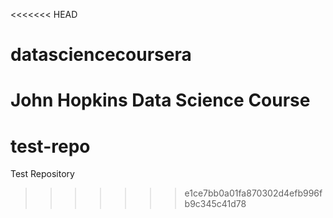 <<<<<<< HEAD
# datasciencecoursera
John Hopkins Data Science Course
=======
# test-repo
Test Repository
>>>>>>> e1ce7bb0a01fa870302d4efb996fb9c345c41d78

